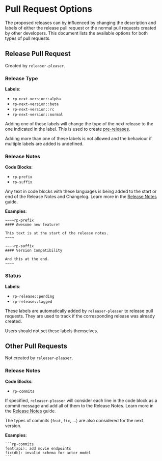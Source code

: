 # Pull Request Options

The proposed releases can by influenced by changing the description and labels of either the release pull request or the normal pull requests created by other developers. This document lists the available options for both types of pull requests.

## Release Pull Request

Created by `releaser-pleaser`.

### Release Type

**Labels**:

- `rp-next-version::alpha`
- `rp-next-version::beta`
- `rp-next-version::rc`
- `rp-next-version::normal`

Adding one of these labels will change the type of the next release to the one indicated in the label. This is used to create [pre-releases](../guides/pre-releases.md).

Adding more than one of these labels is not allowed and the behaviour if multiple labels are added is undefined.

### Release Notes

**Code Blocks**:

- `rp-prefix`
- `rp-suffix`

Any text in code blocks with these languages is being added to the start or end of the Release Notes and Changelog. Learn more in the [Release Notes](../guides/release-notes.md) guide.

**Examples**:

    ~~~~rp-prefix
    #### Awesome new feature!

    This text is at the start of the release notes.
    ~~~~

    ~~~~rp-suffix
    #### Version Compatibility

    And this at the end.
    ~~~~

### Status

**Labels**:

- `rp-release::pending`
- `rp-release::tagged`

These labels are automatically added by `releaser-pleaser` to release pull requests. They are used to track if the corresponding release was already created.

Users should not set these labels themselves.

## Other Pull Requests

Not created by `releaser-pleaser`.

### Release Notes

**Code Blocks**:

- `rp-commits`

If specified, `releaser-pleaser` will consider each line in the code block as a commit message and add all of them to the Release Notes. Learn more in the [Release Notes](../guides/release-notes.md) guide.

The types of commits (`feat`, `fix`, ...) are also considered for the next version.

**Examples**:

    ```rp-commits
    feat(api): add movie endpoints
    fix(db): invalid schema for actor model
    ```
